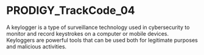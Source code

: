 # PRODIGY_TrackCode_04
A keylogger is a type of surveillance technology used in cybersecurity to monitor and record keystrokes on a computer or mobile devices.
Keyloggers are powerful tools that can be used both for legitimate purposes and malicious activities.
